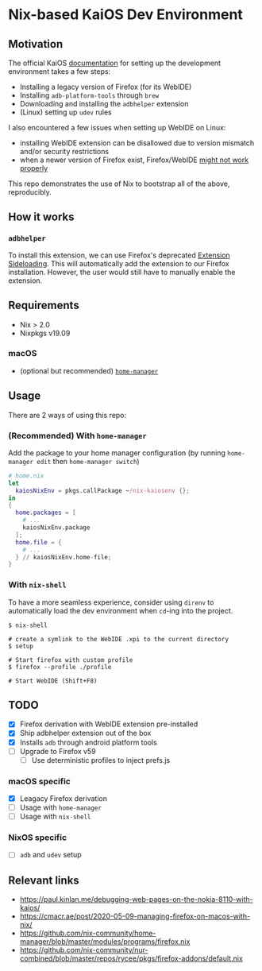 Nix-based KaiOS Dev Environment
=====================

## Motivation

The official KaiOS [documentation](https://developer.kaiostech.com/getting-started/env-setup/os-env-setup)
for setting up the development environment takes a few steps:
- Installing a legacy version of Firefox (for its WebIDE)
- Installing `adb-platform-tools` through `brew`
- Downloading and installing the `adbhelper` extension
- (Linux) setting up `udev` rules

I also encountered a few issues when setting up WebIDE on Linux:
- installing WebIDE extension can be disallowed due to version mismatch and/or security restrictions
- when a newer version of Firefox exist, Firefox/WebIDE [might not work properly](https://developer.mozilla.org/en-US/docs/Archive/WebIDE/Troubleshooting#Unable_to_load_project_list)

This repo demonstrates the use of Nix to bootstrap all of the above,
reproducibly.

## How it works

### `adbhelper`

To install this extension, we can use Firefox's deprecated [Extension Sideloading](https://extensionworkshop.com/documentation/publish/distribute-sideloading/).
This will automatically add the extension to our Firefox installation. However, the user would still have to manually enable the extension.

## Requirements
- Nix > 2.0
- Nixpkgs v19.09

### macOS
- (optional but recommended) [`home-manager`](https://github.com/rycee/home-manager/)


## Usage

There are 2 ways of using this repo:

### (Recommended) With `home-manager`

Add the package to your home manager configuration (by running `home-manager edit` then `home-manager switch`)

```nix
# home.nix
let
  kaiosNixEnv = pkgs.callPackage ~/nix-kaiosenv {};
in
{
  home.packages = [
    # ...
    kaiosNixEnv.package
  ];
  home.file = {
    # ...
  } // kaiosNixEnv.home-file;
}
```

### With `nix-shell`

To have a more seamless experience, consider using `direnv` to automatically load the dev environment when `cd`-ing into the project.

```
$ nix-shell

# create a symlink to the WebIDE .xpi to the current directory
$ setup

# Start firefox with custom profile
$ firefox --profile ./profile 

# Start WebIDE (Shift+F8)
```

## TODO

- [x] Firefox derivation with WebIDE extension pre-installed
- [x] Ship adbhelper extension out of the box
- [x] Installs `adb` through android platform tools
- [ ] Upgrade to Firefox v59
    - [ ] Use deterministic profiles to inject prefs.js

### macOS specific

- [x] Leagacy Firefox derivation
- [ ] Usage with `home-manager`
- [ ] Usage with `nix-shell`

### NixOS specific

- [ ] `adb` and `udev` setup

## Relevant links

- https://paul.kinlan.me/debugging-web-pages-on-the-nokia-8110-with-kaios/
- https://cmacr.ae/post/2020-05-09-managing-firefox-on-macos-with-nix/
- https://github.com/nix-community/home-manager/blob/master/modules/programs/firefox.nix
- https://github.com/nix-community/nur-combined/blob/master/repos/rycee/pkgs/firefox-addons/default.nix
 
